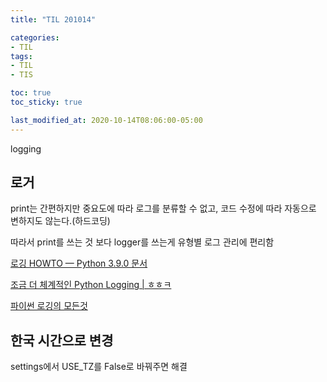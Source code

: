 ```yaml
---
title: "TIL 201014"

categories:
- TIL
tags:
- TIL
- TIS

toc: true
toc_sticky: true

last_modified_at: 2020-10-14T08:06:00-05:00
---
```

logging

## 로거

print는 간편하지만 중요도에 따라 로그를 분류할 수 없고, 코드 수정에 따라 자동으로 변하지도 않는다.(하드코딩)

따라서 print를 쓰는 것 보다 logger를 쓰는게 유형별 로그 관리에 편리함

[로깅 HOWTO — Python 3.9.0 문서](https://docs.python.org/ko/3/howto/logging.html#loggers)

[조금 더 체계적인 Python Logging \| ㅎㅎㅋ](https://hwangheek.github.io/2019/python-logging/)

[파이썬 로깅의 모든것](https://hamait.tistory.com/880)

## 한국 시간으로 변경

settings에서 USE_TZ를 False로 바꿔주면 해결
